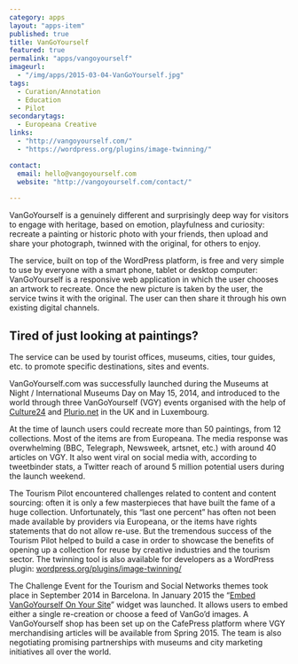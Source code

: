 ```yaml
---
category: apps
layout: "apps-item"
published: true
title: VanGoYourself
featured: true
permalink: "apps/vangoyourself"
imageurl: 
  - "/img/apps/2015-03-04-VanGoYourself.jpg"
tags: 
  - Curation/Annotation
  - Education
  - Pilot
secondarytags: 
  - Europeana Creative
links: 
  - "http://vangoyourself.com/"
  - "https://wordpress.org/plugins/image-twinning/"

contact: 
  email: hello@vangoyourself.com
  website: "http://vangoyourself.com/contact/"
  
---
```

VanGoYourself is a genuinely different and surprisingly deep way for visitors to engage with heritage, based on emotion, playfulness and curiosity: recreate a painting or historic photo with your friends, then upload and share your photograph, twinned with the original, for others to enjoy.

The service, built on top of the WordPress platform, is free and very simple to use by everyone with a smart phone, tablet or desktop computer: VanGoYourself is a responsive web application in which the user chooses an artwork to recreate. Once the new picture is taken by the user, the service twins it with the original. The user can then share it through his own existing digital channels.

## Tired of just looking at paintings?

The service can be used by tourist offices, museums, cities, tour guides, etc. to promote specific destinations, sites and events.

VanGoYourself.com was successfully launched during the Museums at Night / International Museums Day on May 15, 2014, and introduced to the world through three VanGoYourself (VGY) events organised with the help of [Culture24](http://www.culture24.org.uk/home) and [Plurio.net](http://www.plurio.net/en/) in the UK and in Luxembourg.

At the time of launch users could recreate more than 50 paintings, from 12 collections. Most of the items are from Europeana. The media response was overwhelming (BBC, Telegraph, Newsweek, artsnet, etc.) with around 40 articles on VGY. It also went viral on social media with, according to tweetbinder stats, a Twitter reach of around 5 million potential users during the launch weekend.

The Tourism Pilot encountered challenges related to content and content sourcing: often it is only a few masterpieces that have built the fame of a huge collection. Unfortunately, this “last one percent” has often not been made available by providers via Europeana, or the items have rights statements that do not allow re-use. But the tremendous success of the Tourism Pilot helped to build a case in order to showcase the benefits of opening up a collection for reuse by creative industries and the tourism sector. The twinning tool is also available for developers as a WordPress plugin: [wordpress.org/plugins/image-twinning/](https://wordpress.org/plugins/image-twinning/)

The Challenge Event for the Tourism and Social Networks themes took place in September 2014 in Barcelona. In January 2015 the “[Embed VanGoYourself On Your Site](http://vangoyourself.com/embed-van-go-yourself-on-your-site/)” widget was launched. It allows users to embed either a single re-creation or choose a feed of VanGo’d images. A VanGoYourself shop has been set up on the CafePress platform where VGY merchandising articles will be available from Spring 2015. The team is also negotiating promising partnerships with museums and city marketing initiatives all over the world. 
